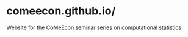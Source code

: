 # comeecon.github.io/
Website for the [CoMeEcon seminar series on computational statistics](https://comeecon.github.io/)
